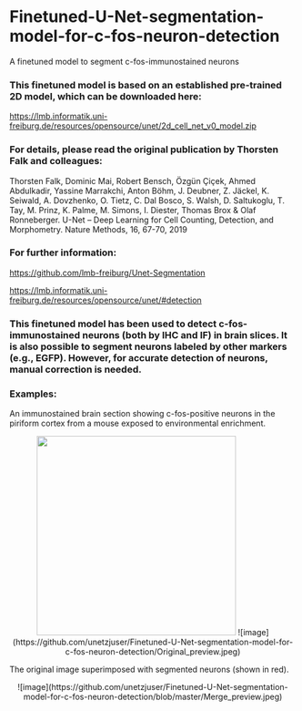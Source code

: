 # Finetuned-U-Net-segmentation-model-for-c-fos-neuron-detection
A finetuned model to segment c-fos-immunostained neurons

### This finetuned model is based on an established pre-trained 2D model, which can be downloaded here:
https://lmb.informatik.uni-freiburg.de/resources/opensource/unet/2d_cell_net_v0_model.zip

### For details, please read the original publication by Thorsten Falk and colleagues:
Thorsten Falk, Dominic Mai, Robert Bensch, Özgün Çiçek, Ahmed Abdulkadir, Yassine Marrakchi, Anton Böhm, J. Deubner, Z. Jäckel, K. Seiwald, A. Dovzhenko, O. Tietz, C. Dal Bosco, S. Walsh, D. Saltukoglu, T. Tay, M. Prinz, K. Palme, M. Simons, I. Diester, Thomas Brox & Olaf Ronneberger. U-Net – Deep Learning for Cell Counting, Detection, and Morphometry. Nature Methods, 16, 67-70, 2019

### For further information:
https://github.com/lmb-freiburg/Unet-Segmentation

https://lmb.informatik.uni-freiburg.de/resources/opensource/unet/#detection


### This finetuned model has been used to detect c-fos-immunostained neurons (both by IHC and IF) in brain slices. It is also possible to segment neurons labeled by other markers (e.g., EGFP). However, for accurate detection of neurons, manual correction is needed.

### Examples:
An immunostained brain section showing c-fos-positive neurons in the piriform cortex from a mouse exposed to environmental enrichment.
<p align="center">
   <img src="https://github.com/unetzjuser/Finetuned-U-Net-segmentation-model-for-c-fos-neuron-detection/Original_preview.jpeg" width="350">
![image](https://github.com/unetzjuser/Finetuned-U-Net-segmentation-model-for-c-fos-neuron-detection/Original_preview.jpeg)

The original image superimposed with segmented neurons (shown in red).
<p align="center">
![image](https://github.com/unetzjuser/Finetuned-U-Net-segmentation-model-for-c-fos-neuron-detection/blob/master/Merge_preview.jpeg)

